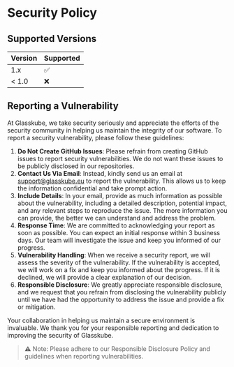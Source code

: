# Security Policy

## Supported Versions

| Version | Supported          |
| ------- | ------------------ |
| 1.x     | :white_check_mark: |
| < 1.0   | :x:                |

## Reporting a Vulnerability

At Glasskube, we take security seriously and appreciate the efforts of the security community in helping us maintain the integrity of our software. To report a security vulnerability, please follow these guidelines:

1. **Do Not Create GitHub Issues**: Please refrain from creating GitHub issues to report security vulnerabilities. We do not want these issues to be publicly disclosed in our repositories.
2. **Contact Us Via Email**: Instead, kindly send us an email at support@glasskube.eu to report the vulnerability. This allows us to keep the information confidential and take prompt action.
3. **Include Details**: In your email, provide as much information as possible about the vulnerability, including a detailed description, potential impact, and any relevant steps to reproduce the issue. The more information you can provide, the better we can understand and address the problem.
4. **Response Time**: We are committed to acknowledging your report as soon as possible. You can expect an initial response within 3 business days. Our team will investigate the issue and keep you informed of our progress.
5. **Vulnerability Handling**: When we receive a security report, we will assess the severity of the vulnerability. If the vulnerability is accepted, we will work on a fix and keep you informed about the progress. If it is declined, we will provide a clear explanation of our decision.
6. **Responsible Disclosure**: We greatly appreciate responsible disclosure, and we request that you refrain from disclosing the vulnerability publicly until we have had the opportunity to address the issue and provide a fix or mitigation.

Your collaboration in helping us maintain a secure environment is invaluable. We thank you for your responsible reporting and dedication to improving the security of Glasskube.

> ⚠️ Note: Please adhere to our Responsible Disclosure Policy and guidelines when reporting vulnerabilities.
